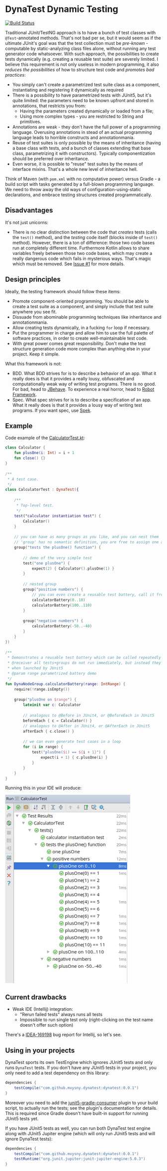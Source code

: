 # DynaTest Dynamic Testing

[![Build Status](https://travis-ci.org/mvysny/dynatest.svg?branch=master)](https://travis-ci.org/mvysny/dynatest)

Traditional JUnit/TestNG approach is to have a bunch of test classes with `@Test`-annotated methods. That's not bad per se,
but it would seem as if the ultimate JUnit's goal was that the test collection must be *pre-known* - computable by static-analyzing class files alone,
without running any test generator code whatsoever. With such approach, 
the possibilities to create tests dynamically (e.g. creating a reusable test suite) are severely limited. I believe this requirement is not only
useless in modern programming,
it also *reduces the possibilities* of how to structure test code and *promotes bad practices*:

* You simply can't create a parametrized test suite class as a component, instantiating and registering
  it dynamically as required
* There is a possibility to have parametrized tests with JUnit5, but it's quite limited: the parameters need to be known upfront and stored
  in annotations, that restricts you from:
  * Having the parameters created dynamically or loaded from a file;
  * Using more complex types - you are restricted to String and primitives.
* Annotations are weak - they don't have the full power of a programming language. Overusing annotations in stead of 
  an actual programming language leads to horrible constructs and annotationmania.
* Reuse of test suites is only possible by the means of inheritance (having a base class with tests, and a bunch of classes
  extending that base class, parametrizing it with constructors). Typically componentization should be preferred over inheritance.
* Even worse, it is possible to "reuse" test suites by the means of interface mixins. That's a whole new level
  of inheritance hell.

Think of Maven (with `pom.xml` with no computative power) versus Gradle - a build script with tasks
generated by a full-blown programming language. We need to throw away the old ways of configuration-using-static declarations,
and embrace testing structures created programmatically.

## Disadvantages

It's not just unicorns:

* There is no clear distinction between the code that *creates* tests (calls the `test()` method), and
  the *testing* code itself (blocks inside of `test()` method). However, there is a ton of difference:
  those two code bases run at completely different time. Furthermore Kotlin allows to share variables
  freely between those two code bases, which may create a really dangerous code which fails in mysterious ways.
  That's magic which must be removed. See [Issue #1](https://github.com/mvysny/dynatest/issues/1) for more details.

## Design principles

Ideally, the testing framework should follow these items:

* Promote component-oriented programming. You should be able to create a test suite as a component,
  and simply include that test suite anywhere you see fit.
* Dissuade from abominable programming techniques like inheritance and annotationmania.
* Allow creating tests dynamically, in a fucking `for` loop if necessary.
* Put the programmer in charge and allow him to use the full palette of software practices, in order
  to create well-maintainable test code.
* With great power comes great responsibility. Don't make the test structure generation code more complex
  than anything else in your project. Keep it simple.

What this framework is not:

* BDD. What BDD strives for is to describe a behavior of an app. What it really does is that it provides
  a really lousy, obfuscated and computationally weak way of writing test programs. There is no good. For bad, head to
  [JBehave](http://jbehave.org/). To experience a real horror, head to [Robot Framework](http://robotframework.org/).
* Spec. What spec strives for is to describe a specification of an app. What it really does is that it provides
  a lousy way of writing test programs. If you want spec, use [Spek](http://spekframework.org/).

## Example

Code example of the [CalculatorTest.kt](src/test/kotlin/com/github/mvysny/dynatest/CalculatorTest.kt):

```kotlin
class Calculator {
    fun plusOne(i: Int) = i + 1
    fun close() {}
}

/**
 * A test case.
 */
class CalculatorTest : DynaTest({

    /**
     * Top-level test.
     */
    test("calculator instantiation test") {
        Calculator()
    }

    // you can have as many groups as you like, and you can nest them
    // 'group' has no semantic definition, you are free to assign one as you need
    group("tests the plusOne() function") {

        // demo of the very simple test
        test("one plusOne") {
            expect(2) { Calculator().plusOne(1) }
        }

        // nested group
        group("positive numbers") {
            // you can even create a reusable test battery, call it from anywhere and use any parameters you like.
            calculatorBattery(0..10)
            calculatorBattery(100..110)
        }

        group("negative numbers") {
            calculatorBattery(-50..-40)
        }
    }
})

/**
 * Demonstrates a reusable test battery which can be called repeatedly and parametrized.
 * @receiver all tests+groups do not run immediately, but instead they register themselves to this group; they are run later on
 * when launched by JUnit5
 * @param range parametrized battery demo
 */
fun DynaNodeGroup.calculatorBattery(range: IntRange) {
    require(!range.isEmpty())

    group("plusOne on $range") {
        lateinit var c: Calculator

        // analogous to @Before in JUnit4, or @BeforeEach in JUnit5
        beforeEach { c = Calculator() }
        // analogous to @After in JUnit4, or @AfterEach in JUnit5
        afterEach { c.close() }

        // we can even generate test cases in a loop
        for (i in range) {
            test("plusOne($i) == ${i + 1}") {
                expect(i + 1) { c.plusOne(i) }
            }
        }
    }
}
```

Running this in your IDE will produce:

![DynaTest CalculatorTest screenshot](images/dynatest.png)

## Current drawbacks

* Weak IDE (Intellij) integration:
  * "Rerun failed tests" always runs all tests
  * Impossible to run single test only (right-clicking on the test name doesn't offer such option)

There's a [IDEA-169198](https://youtrack.jetbrains.com/issue/IDEA-169198) bug report for Intellij, so let's see.

## Using in your projects

DynaTest sports its own TestEngine which ignores JUnit5 tests and only runs `DynaTest` tests.
If you don't have any JUnit5 tests in your project, you only need to add a test dependency on this library:

```groovy
dependencies {
    testCompile("com.github.mvysny.dynatest:dynatest:0.0.1")
}
```

Moreover you need to add the [junit5-gradle-consumer](https://github.com/junit-team/junit5-samples/tree/r5.0.3/junit5-gradle-consumer)
plugin to your build script, to actually run the tests; see the plugin's documentation for details. This is required since
Gradle doesn't have built-in support for running JUnit5 tests yet.

If you have JUnit5 tests as well, you can run both DynaTest test engine along with JUnit5 Jupiter engine
(which will only run JUnit5 tests and will ignore DynaTest tests):

```groovy
dependencies {
    testCompile("com.github.mvysny.dynatest:dynatest:0.0.1")
    testRuntime("org.junit.jupiter:junit-jupiter-engine:5.0.3")
}
```
